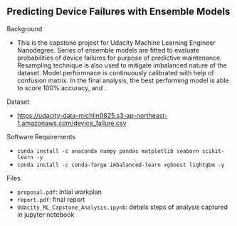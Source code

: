 ## Predicting Device Failures with Ensemble Models

Background
* This is the capstone project for Udacity Machine Learning Engineer Nanodegree. Series of ensemble models are fitted to evaluate probabilities of device failures for purpose of predictive maintenance. Resampling technique is also used to mitigate imbalanced nature of the dataset. Model performnace is continuously calibrated with help of confusion matrix. In the final analysis, the best performing model is able to score 100% accuracy, and .


Dataset
* https://udacity-data-michlin0825.s3-ap-northeast-1.amazonaws.com/device_failure.csv

Software Requirements
* `conda install -c anaconda numpy pandas matplotlib seaborn scikit-learn -y`
* `conda install -c conda-forge imbalanced-learn xgboost lightgbm -y`

Files
* `proposal.pdf`: intial workplan
* `report.pdf`: final report
* `Udacity_ML_Capstone_Analysis.ipynb`: details steps of analysis captured in jupyter notebook 
